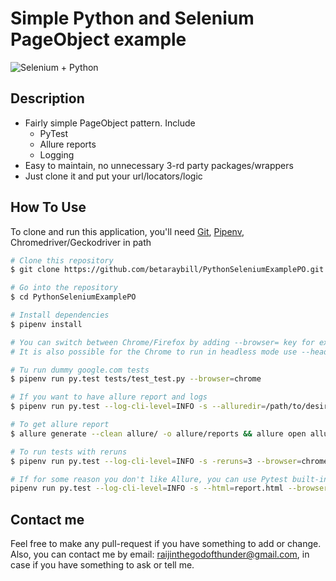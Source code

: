 <h1> Simple Python and Selenium PageObject example </h1>

<img align="center" src="https://github.com/betaraybill/PythonAppiumExamplePO/blob/media/selenpy.png?raw=true" alt="Selenium + Python">

## Description

* Fairly simple PageObject pattern. Include
  - PyTest
  - Allure reports
  - Logging
* Easy to maintain, no unnecessary 3-rd party packages/wrappers
* Just clone it and put your url/locators/logic
  


## How To Use

To clone and run this application, you'll need [Git](https://git-scm.com), [Pipenv](https://github.com/pypa/pipenv), Chromedriver/Geckodriver in path
```bash
# Clone this repository
$ git clone https://github.com/betaraybill/PythonSeleniumExamplePO.git

# Go into the repository
$ cd PythonSeleniumExamplePO

# Install dependencies
$ pipenv install

# You can switch between Chrome/Firefox by adding --browser= key for example --browser=firefox or --browser=chrome
# It is also possible for the Chrome to run in headless mode use --headless=1 key (turned off by default)

# Tu run dummy google.com tests 
$ pipenv run py.test tests/test_test.py --browser=chrome

# If you want to have allure report and logs
$ pipenv run py.test --log-cli-level=INFO -s --alluredir=/path/to/desired/alluredir tests/test_test.py --browser=chrome

# To get allure report
$ allure generate --clean allure/ -o allure/reports && allure open allure/reports

# To run tests with reruns
$ pipenv run py.test --log-cli-level=INFO -s -reruns=3 --browser=chrome test_test.py

# If for some reason you don't like Allure, you can use Pytest built-in reports, to do this - add --html=report.html
pipenv run py.test --log-cli-level=INFO -s --html=report.html --browser=chrome test_test.py

```


## Contact me

Feel free to make any pull-request if you have something to add or change.
Also, you can contact me by email: raijinthegodofthunder@gmail.com, in case if you have something to ask or tell me.

